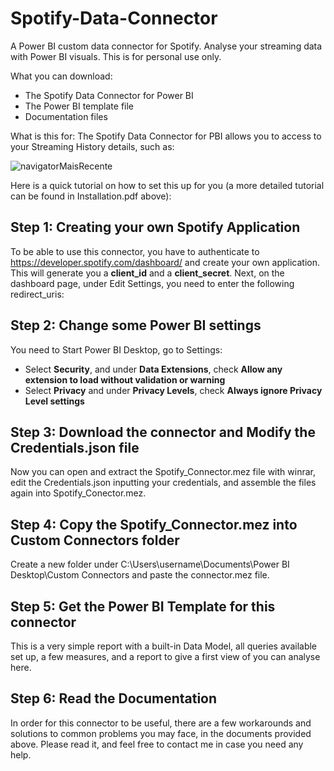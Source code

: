 # Spotify-Data-Connector
A Power BI custom data connector for Spotify.
Analyse your streaming data with Power BI visuals.
This is for personal use only.

What you can download:

- The Spotify Data Connector for Power BI
- The Power BI template file
- Documentation files

What is this for:
The Spotify Data Connector for PBI allows you to access to your Streaming History details, such as:
  
 ![navigatorMaisRecente](https://user-images.githubusercontent.com/34665357/70452197-9f6b8480-1a9e-11ea-91c9-ff2709634ec9.png)
 
Here is a quick tutorial on how to set this up for you (a more detailed tutorial can be found in Installation.pdf above):

## Step 1: Creating your own Spotify Application
To be able to use this connector, you have to authenticate to https://developer.spotify.com/dashboard/ and create your own application. This will generate you a **client_id** and a **client_secret**. Next, on the dashboard page, under Edit Settings, you need to enter the following redirect_uris:

## Step 2: Change some Power BI settings
You need to Start Power BI Desktop, go to Settings:
- Select **Security**, and under **Data Extensions**, check **Allow any extension to load without validation or warning**
- Select **Privacy** and under **Privacy Levels**, check **Always ignore Privacy Level settings**

## Step 3: Download the connector and Modify the Credentials.json file
Now you can open and extract the Spotify_Connector.mez file with winrar, edit the Credentials.json inputting your credentials, and assemble the files again into Spotify_Conector.mez.

## Step 4: Copy the Spotify_Connector.mez into Custom Connectors folder
Create a new folder under C:\Users\username\Documents\Power BI Desktop\Custom Connectors and paste the connector.mez file.

## Step 5: Get the Power BI Template for this connector
This is a very simple report with a built-in Data Model, all queries available set up, a few measures, and a report to give a first view of you can analyse here.

## Step 6: Read the Documentation
In order for this connector to be useful, there are a few workarounds and solutions to common problems you may face, in the documents provided above. Please read it, and feel free to contact me in case you need any help.
